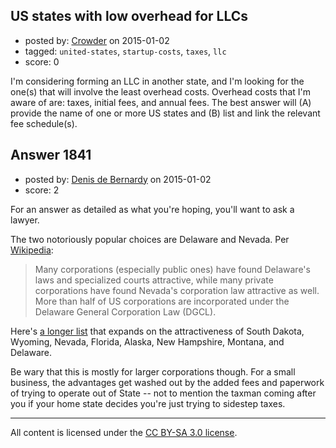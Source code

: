 ## US states with low overhead for LLCs

- posted by: [Crowder](https://stackexchange.com/users/3620885/crowder) on 2015-01-02
- tagged: `united-states`, `startup-costs`, `taxes`, `llc`
- score: 0

<p>I'm considering forming an LLC in another state, and I'm looking for the one(s) that will involve the least overhead costs. Overhead costs that I'm aware of are: taxes, initial fees, and annual fees. The best answer will (A) provide the name of one or more US states and (B) list and link the relevant fee schedule(s). </p>



## Answer 1841

- posted by: [Denis de Bernardy](https://stackexchange.com/users/182468/denis-de-bernardy) on 2015-01-02
- score: 2

<p>For an answer as detailed as what you're hoping, you'll want to ask a lawyer.</p>

<p>The two notoriously popular choices are Delaware and Nevada. Per <a href="http://en.wikipedia.org/wiki/Corporate_law_in_the_United_States" rel="nofollow">Wikipedia</a>:</p>

<blockquote>
  <p>Many corporations (especially public ones) have found Delaware's laws and specialized courts attractive, while many private corporations have found Nevada's corporation law attractive as well. More than half of US corporations are incorporated under the Delaware General Corporation Law (DGCL).</p>
</blockquote>

<p>Here's <a href="http://grasshopper.com/blog/a-concise-guide-to-the-7-best-states-for-incorporating/" rel="nofollow">a longer list</a> that expands on the attractiveness of South Dakota, Wyoming, Nevada, Florida, Alaska, New Hampshire, Montana, and Delaware.</p>

<p>Be wary that this is mostly for larger corporations though. For a small business, the advantages get washed out by the added fees and paperwork of trying to operate out of State -- not to mention the taxman coming after you if your home state decides you're just trying to sidestep taxes.</p>




---

All content is licensed under the [CC BY-SA 3.0 license](https://creativecommons.org/licenses/by-sa/3.0/).
